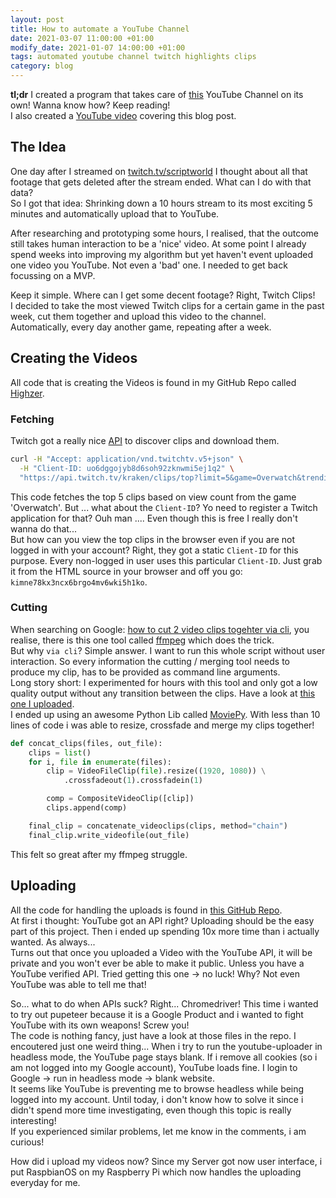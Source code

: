 ```yaml
---
layout: post
title: How to automate a YouTube Channel
date: 2021-03-07 11:00:00 +01:00
modify_date: 2021-01-07 14:00:00 +01:00
tags: automated youtube channel twitch highlights clips
category: blog
---
```


__tl;dr__ I created a program that takes care of [this](https://www.youtube.com/channel/UC0M8qvpFLG_QoimeBih_6nA) YouTube Channel on its own! Wanna know how? Keep reading!  
I also created a [YouTube video](https://www.youtube.com/watch?v=7zGboBMPjig) covering this blog post.

## The Idea

One day after I streamed on [twitch.tv/scriptworld](https://twitch.tv/scriptworld) I thought about all that footage that gets deleted after the stream ended. What can I do with that data?  
So I got that idea: Shrinking down a 10 hours stream to its most exciting 5 minutes and automatically upload that to YouTube.

After researching and prototyping some hours, I realised, that the outcome still takes human interaction to be a 'nice' video. At some point I already spend weeks into improving my algorithm but yet haven't event uploaded one video you YouTube. Not even a 'bad' one. I needed to get back focussing on a MVP.

Keep it simple. Where can I get some decent footage? Right, Twitch Clips!  
I decided to take the most viewed Twitch clips for a certain game in the past week, cut them together and upload this video to the channel. Automatically, every day another game, repeating after a week.

## Creating the Videos

All code that is creating the Videos is found in my GitHub Repo called [Highzer](https://github.com/breuerfelix/highzer).

### Fetching

Twitch got a really nice [API](https://dev.twitch.tv/docs/v5/guides/clips-discovery#clips-discovery-guide) to discover clips and download them.
```bash
curl -H "Accept: application/vnd.twitchtv.v5+json" \
  -H "Client-ID: uo6dggojyb8d6soh92zknwmi5ej1q2" \
  "https://api.twitch.tv/kraken/clips/top?limit=5&game=Overwatch&trending=false&period=week"
```
This code fetches the top 5 clips based on view count from the game 'Overwatch'. But ... what about the `Client-ID`? Yo need to register a Twitch application for that? Ouh man .... Even though this is free I really don't wanna do that...  
But how can you view the top clips in the browser even if you are not logged in with your account? Right, they got a static `Client-ID` for this purpose. Every non-logged in user uses this particular `Client-ID`. Just grab it from the HTML source in your browser and off you go: `kimne78kx3ncx6brgo4mv6wki5h1ko`.

### Cutting

When searching on Google: [how to cut 2 video clips togehter via cli](https://www.google.com/search?q=how+to+cut+2+video+clips+together+via+cli), you realise, there is this one tool called [ffmpeg](https://ffmpeg.org/) which does the trick.  
But why `via cli`? Simple answer. I want to run this whole script without user interaction. So every information the cutting / merging tool needs to produce my clip, has to be provided as command line arguments.  
Long story short: I experimented for hours with this tool and only got a low quality output without any transition between the clips. Have a look at [this one I uploaded](https://www.youtube.com/watch?v=yOXu4WXhzvo).  
I ended up using an awesome Python Lib called [MoviePy](https://github.com/Zulko/moviepy). With less than 10 lines of code i was able to resize, crossfade and merge my clips together!
```python
def concat_clips(files, out_file):
    clips = list()
    for i, file in enumerate(files):
        clip = VideoFileClip(file).resize((1920, 1080)) \
            .crossfadeout(1).crossfadein(1)

        comp = CompositeVideoClip([clip])
        clips.append(comp)

    final_clip = concatenate_videoclips(clips, method="chain")
    final_clip.write_videofile(out_file)
```
This felt so great after my ffmpeg struggle.

## Uploading

All the code for handling the uploads is found in [this GitHub Repo](https://github.com/breuerfelix/youtube-uploader).  
At first i thought: YouTube got an API right? Uploading should be the easy part of this project. Then i ended up spending 10x more time than i actually wanted. As always...  
Turns out that once you uploaded a Video with the YouTube API, it will be private and you won't ever be able to make it public. Unless you have a YouTube verified API. Tried getting this one -> no luck! Why? Not even YouTube was able to tell me that!

So... what to do when APIs suck? Right... Chromedriver! This time i wanted to try out pupeteer because it is a Google Product and i wanted to fight YouTube with its own weapons! Screw you!  
The code is nothing fancy, just have a look at those files in the repo. I encoutered just one weird thing... When i try to run the youtube-uploader in headless mode, the YouTube page stays blank. If i remove all cookies (so i am not logged into my Google account), YouTube loads fine. I login to Google -> run in headless mode -> blank website.  
It seems like YouTube is preventing me to browse headless while being logged into my account. Until today, i don't know how to solve it since i didn't spend more time investigating, even though this topic is really interesting!  
If you experienced similar problems, let me know in the comments, i am curious!

How did i upload my videos now? Since my Server got now user interface, i put RaspbianOS on my Raspberry Pi which now handles the uploading everyday for me.
